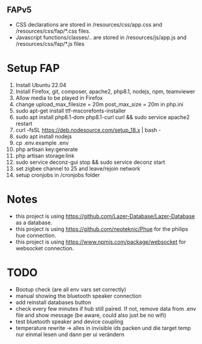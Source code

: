 ## FAPv5

- CSS declarations are stored in /resources/css/app.css and /resources/css/fap/*.css files.
- Javascript functions/classes/.. are stored in /resources/js/app.js and /resources/css/fap/*.js files


# Setup FAP
1. Install Ubuntu 22.04
2. Install Firefox, git, composer, apache2, php8.1, nodejs, npm, teamviewer
3. Allow media to be played in Firefox
4. change upload_max_filesize = 20m post_max_size = 20m in php.ini
5. sudo apt-get install ttf-mscorefonts-installer
6. sudo apt install php8.1-dom php8.1-curl curl && sudo service apache2 restart
7. curl -fsSL https://deb.nodesource.com/setup_18.x | bash -
8. sudo apt install nodejs
9. cp .env.example .env
10. php artisan key:generate
11. php artisan storage:link
12. sudo service deconz-gui stop && sudo service deconz start
13. set zigbee channel to 25 and leave/rejoin network
14. setup cronjobs in /cronjobs folder

# Notes
- this project is using https://github.com/Lazer-Database/Lazer-Database as a database.
- this project is using https://github.com/neoteknic/Phue for the philips hue connection.
- this project is using https://www.npmjs.com/package/websocket for websocket connection.

# TODO
- Bootup check (are all env vars set correctly)
- manual showing the bluetooth speaker connection
- add reinstall databases button
- check every few minutes if hub still paired. If not, remove data from .env file and show message (be aware, could also just be no wifi)
- test bluetooth speaker and device coupling
- temperature rewrite -> alles in invisible ids packen und die target temp nur einmal lesen und dann per ui verändern
